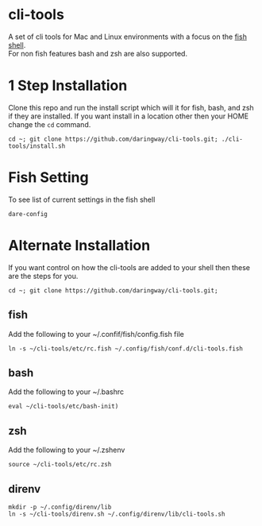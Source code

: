 # cli-tools

A set of cli tools for Mac and Linux environments with a focus on the [fish shell](https://fishshell.com).  
For non fish features bash and zsh are also supported.

# 1 Step Installation 

Clone this repo and run the install script which will it for fish, bash, and zsh if they are installed. 
If you want install in a location other then your HOME change the `cd` command.  

```
cd ~; git clone https://github.com/daringway/cli-tools.git; ./cli-tools/install.sh
``` 

# Fish Setting

To see list of current settings in the fish shell
```
dare-config
```

# Alternate Installation

If you want control on how the cli-tools are added to your shell then these are the steps for you.

```shell script
cd ~; git clone https://github.com/daringway/cli-tools.git;
``` 

## fish 

Add the following to your ~/.confif/fish/config.fish file
```shell script
ln -s ~/cli-tools/etc/rc.fish ~/.config/fish/conf.d/cli-tools.fish
```

## bash
Add the following to your ~/.bashrc
```shell script
eval ~/cli-tools/etc/bash-init)
```

## zsh
Add the following to your ~/.zshenv
```shell script
source ~/cli-tools/etc/rc.zsh
```

## direnv
```shell script
mkdir -p ~/.config/direnv/lib
ln -s ~/cli-tools/direnv.sh ~/.config/direnv/lib/cli-tools.sh
```